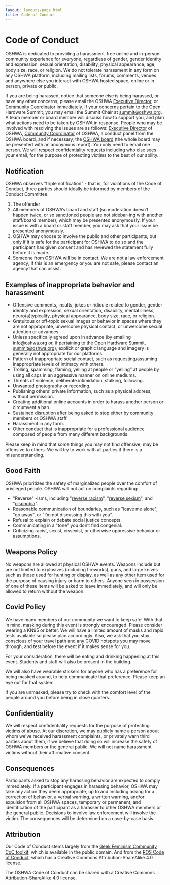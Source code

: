 ```yaml
---
layout: layouts/page.html
title: Code of Conduct
---
```


# Code of Conduct

OSHWA is dedicated to providing a harassment-free online and in-person community experience for everyone, regardless of gender, gender identity and expression, sexual orientation, disability, physical appearance, age, body size, race, or religion. We do not tolerate harassment in any form on any OSHWA platform, including mailing lists, forums, comments, venues and anywhere else you interact with OSHWA hosted space, online or in-person, private or public.

If you are being harassed, notice that someone else is being harassed, or have any other concerns, please email the OSHWA [Executive Director][oshwa-team], or [Community Coordinator][oshwa-team] immediately. If your concerns pertain to the Open Hardware Summit, you may email the Summit Chair at [summit@oshwa.org][email-summit]. A team member or board member will discuss how to support you, and plan what actions need to be taken by OSHWA in response. People who may be involved with resolving the issues are as follows: [Executive Director][oshwa-team] of OSHWA, [Community Coordinator][oshwa-team] of OSHWA, a conduct panel from the OSHWA board, and if necessary, the [OSHWA board][oshwa-board] (the whole board may be presented with an anonymous report). You only need to email one person. We will respect confidentiality requests including who else sees your email, for the purpose of protecting victims to the best of our ability.

[oshwa-team]: https://www.oshwa.org/about/our-team/
[oshwa-board]: https://www.oshwa.org/about/board-members/
[email-summit]: mailto:summit@oshwa.org
[email-info]: mailto:info@oshwa.org

## Notification

OSHWA observes "triple notification" - that is, for violations of the Code of Conduct, three parties should ideally be informed by members of the Conduct Committee:

1. The offender
1. All members of OSHWA’s board and staff (so moderation doesn’t happen twice, or so sanctioned people are not sidebar-ing with another staff/board member), which may be presented anonymously. If your issue is with a board or staff member, you may ask that your issue be presented anonymously.
1. OSHWA may choose to involve the public and other participants, but only if it is safe for the participant for OSHWA to do so and the participant has given consent and has reviewed the statement fully before it is made.
1. Someone from OSHWA will be in contact. We are not a law enforcement agency; if this is an emergency or you are not safe, please contact an agency that can assist.


## Examples of inappropriate behavior and harassment

- Offensive comments, insults, jokes or ridicule related to gender, gender identity and expression, sexual orientation, disability, mental illness, neuro(a)typicality, physical appearance, body size, race, or religion.
- Gratuitous or off-topic sexual images or behavior in spaces where they are not appropriate, unwelcome physical contact, or unwelcome sexual attention or advances.
- Unless specifically agreed upon in advance (by emailing [info@oshwa.org][email-info] or, if pertaining to the Open Hardware Summit, [summit@oshwa.org][email-summit]), explicit or graphic language and imagery is generally not appropriate for our platforms.
- Pattern of inappropriate social contact, such as requesting/assuming inappropriate levels of intimacy with others.
- Trolling, spamming, flaming, yelling at people or “yelling” at people by using all caps in an aggressive manner on online mediums.
- Threats of violence, deliberate intimidation, stalking, following.
- Unwanted photography or recording.
- Publishing others’ private information, such as a physical address, without permission.
- Creating additional online accounts in order to harass another person or circumvent a ban.
- Sustained disruption after being asked to stop either by community members or OSHWA staff.
- Harassment in any form.
- Other conduct that is inappropriate for a professional audience composed of people from many different backgrounds.

Please keep in mind that some things you may not find offensive, may be offensive to others. We will try to work with all parties if there is a misunderstanding.


## Good Faith

OSHWA prioritizes the safety of marginalized people over the comfort of privileged people. OSHWA will not act on complaints regarding:

- "Reverse" -isms, including "[reverse racism][reverse-racism]", "[reverse sexism][reverse-sexism]", and "[cisphobia]".
- Reasonable communication of boundaries, such as "leave me alone", "go away", or "I’m not discussing this with you".
- Refusal to explain or debate social justice concepts.
- Communicating in a "tone" you don’t find congenial.
- Criticizing racist, sexist, cissexist, or otherwise oppressive behavior or assumptions.

[reverse-racism]: https://www.aclrc.com/myth-of-reverse-racism
[reverse-sexism]: https://geekfeminism.fandom.com/wiki/Reverse_sexism
[cisphobia]: https://www.wordsense.eu/cisphobia/

## Weapons Policy

No weapons are allowed at physical OSHWA events. Weapons include but are not limited to explosives (including fireworks), guns, and large knives such as those used for hunting or display, as well as any other item used for the purpose of causing injury or harm to others. Anyone seen in possession of one of these items will be asked to leave immediately, and will only be allowed to return without the weapon.

## Covid Policy

We have many members of our community we want to keep safe! With that in mind, masking during this event is strongly encouraged. Please consider wearing a KN95 or better. We will have a limited amount of masks and rapid tests available so please plan accordingly. Also, we ask that you stay conscious of your travel path and any COVID hotspots you may move through, and test before the event if it makes sense for you.

For your consideration, there will be eating and drinking happening at this event. Students and staff will also be present in the building.

We will also have wearable stickers for anyone who has a preference for being masked around, to help communicate that preference. Please keep an eye out for that system.

If you are unmasked, please try to check with the comfort level of the people around you before being in close quarters.

## Confidentiality

We will respect confidentiality requests for the purpose of protecting victims of abuse. At our discretion, we may publicly name a person about whom we’ve received harassment complaints, or privately warn third parties about them, if we believe that doing so will increase the safety of OSHWA members or the general public. We will not name harassment victims without their affirmative consent.

## Consequences

Participants asked to stop any harassing behavior are expected to comply immediately. If a participant engages in harassing behavior, OSHWA may take any action they deem appropriate, up to and including asking for a correction of behavior, a verbal warning, a written warning, and/or expulsion from all OSHWA spaces, temporary or permanent, and identification of the participant as a harasser to other OSHWA members or the general public. Decisions to involve law enforcement will involve the victim. The consequences will be determined on a case-by-case basis.

## Attribution

Our Code of Conduct stems largely from the [Geek Feminism Community CoC toolkit][geek-feminism-coc], which is available in the public domain. And from the [ROS Code of Conduct][ros-coc], which has a Creative Commons Attribution-ShareAlike 4.0 license.

The OSHWA Code of Conduct can be shared with a Creative Commons Attribution-ShareAlike 4.0 license.

[geek-feminism-coc]: https://geekfeminism.fandom.com/wiki/Community_anti-harassment/Policy
[ros-coc]: https://osrf.github.io/code_of_conduct/

